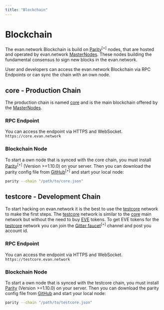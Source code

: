 ```yaml
---
title: "Blockchain"
---
```

# Blockchain

The evan.network Blockchain is build on [Parity](https://parity.io/)<sup>[+]</sup> nodes, that are hosted and operated by evan.network [MasterNodes](/docs/masternode). These nodes building the fundamental consensus to sign new blocks in the evan.network.

User and developers can access the evan.network Blockchain via RPC Endpoints or can sync the chain with an own node.

## core - Production Chain

The production chain is named [core](/docs/urls) and is the main blockchain offered by the [MasterNodes](/docs/masternode).

### RPC Endpoint
You can access the endpoint via HTTPS and WebSocket.
`https://core.evan.network`

### Blockchain Node
To start a own node that is synced with the core chain, you must install [Parity](https://parity.io/)<sup>[+]</sup> (Version >=1.10.0) on your server. Then you can download the parity config file from [GitHub](https://github.com/evannetwork/core-config)<sup>[+]</sup> and start your local node:
```bash
parity --chain "/path/to/core.json"
```

## testcore - Development Chain

To start hacking on evan.network it is the best to use the [testcore](/docs/urls) network to make the first steps. The [testcore](/docs/urls) network is similar to the [core](/docs/urls) main network but without the need to buy [EVE](/docs/eve) tokens. To get EVE tokens for the [testcore](/docs/urls) network you can join the [Gitter faucet](https://gitter.im/evannetwork/faucet)<sup>[+]</sup> channel and post you account id.

### RPC Endpoint
You can access the endpoint via HTTPS and WebSocket.
`https://testcore.evan.network`

### Blockchain Node
To start a own node that is synced with the testcore chain, you must install [Parity](https://www.parity.io/) (Version >=1.10.0) on your server. Then you can download the parity config file from [GitHub](https://github.com/evannetwork/testcore-config) and start your local node:
```bash
parity --chain "/path/to/testcore.json"
```

